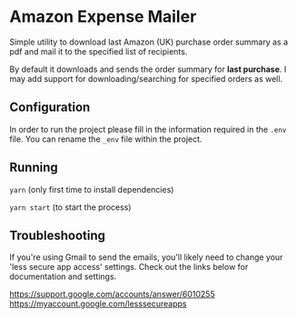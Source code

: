 # Amazon Expense Mailer

Simple utility to download last Amazon (UK) purchase order summary as a pdf and mail it to the specified list of recipients.

By default it downloads and sends the order summary for **last purchase**. I may add support for downloading/searching for specified orders as well.

## Configuration

In order to run the project please fill in the information required in the `.env` file. You can rename the `_env` file within the project.

## Running

`yarn` (only first time to install dependencies)

`yarn start` (to start the process)

## Troubleshooting

If you're using Gmail to send the emails, you'll likely need to change your 'less secure app access' settings. Check out the links below for documentation and settings.

https://support.google.com/accounts/answer/6010255
https://myaccount.google.com/lesssecureapps
